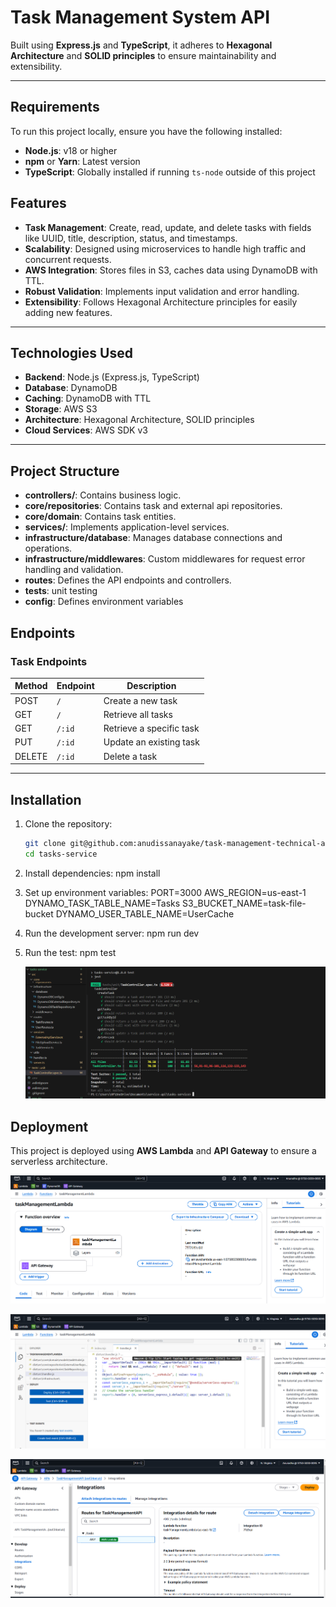 # Task Management System API

Built using **Express.js** and **TypeScript**, it adheres to **Hexagonal Architecture** and **SOLID principles** to ensure maintainability and extensibility.

---

## Requirements

To run this project locally, ensure you have the following installed:

- **Node.js**: v18 or higher
- **npm** or **Yarn**: Latest version
- **TypeScript**: Globally installed if running `ts-node` outside of this project

## Features

- **Task Management**: Create, read, update, and delete tasks with fields like UUID, title, description, status, and timestamps.
- **Scalability**: Designed using microservices to handle high traffic and concurrent requests.
- **AWS Integration**: Stores files in S3, caches data using DynamoDB with TTL.
- **Robust Validation**: Implements input validation and error handling.
- **Extensibility**: Follows Hexagonal Architecture principles for easily adding new features.

---

## Technologies Used

- **Backend**: Node.js (Express.js, TypeScript)
- **Database**: DynamoDB
- **Caching**: DynamoDB with TTL
- **Storage**: AWS S3
- **Architecture**: Hexagonal Architecture, SOLID principles
- **Cloud Services**: AWS SDK v3

---

## Project Structure

- **controllers/**: Contains business logic.
- **core/repositories**: Contains task and external api repositories.
- **core/domain**: Contains task entities.
- **services/**: Implements application-level services.
- **infrastructure/database**: Manages database connections and operations.
- **infrastructure/middlewares**: Custom middlewares for request error handling and validation.
- **routes**: Defines the API endpoints and controllers.
- **tests**: unit testing
- **config**: Defines environment variables

## Endpoints

### Task Endpoints

| Method | Endpoint | Description              |
| ------ | -------- | ------------------------ |
| POST   | `/`      | Create a new task        |
| GET    | `/`      | Retrieve all tasks       |
| GET    | `/:id`   | Retrieve a specific task |
| PUT    | `/:id`   | Update an existing task  |
| DELETE | `/:id`   | Delete a task            |

---

## Installation

1. Clone the repository:

   ```bash
   git clone git@github.com:anudissanayake/task-management-technical-assessment.git
   cd tasks-service

   ```

2. Install dependencies:
   npm install

3. Set up environment variables:
   PORT=3000
   AWS_REGION=us-east-1
   DYNAMO_TASK_TABLE_NAME=Tasks
   S3_BUCKET_NAME=task-file-bucket
   DYNAMO_USER_TABLE_NAME=UserCache

4. Run the development server:
   npm run dev

5. Run the test:
   npm test

   ![Test Coverage ](images/test-coverage.png)

## Deployment

This project is deployed using **AWS Lambda** and **API Gateway** to ensure a serverless architecture.

![AWS Lambda Function Deployment ](images/lambda1.png)

![AWS Lambda Function Handler ](images/lambda2.png)

![API Gateway Configurations](images/api-gateway1.png)

